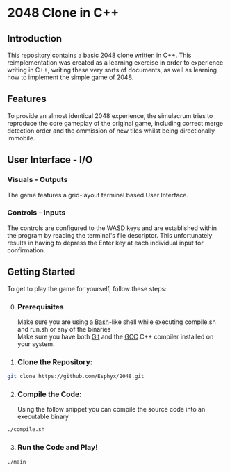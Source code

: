 # 2048 Clone in C++

## Introduction

This repository contains a basic 2048 clone written in C++. This reimplementation was created as a learning exercise in order to experience writing in C++, writing these very sorts of documents, as well as learning how to implement the simple game of 2048.

## Features

To provide an almost identical 2048 experience, the simulacrum tries to reproduce the core gameplay of the original game, including correct merge detection order and the ommission of new tiles whilst being directionally immobile.

## User Interface - I/O

### Visuals - Outputs

The game features a grid-layout terminal based User Interface.

### Controls - Inputs

The controls are configured to the WASD keys and are established within the program by reading the terminal's file descriptor. This unfortunately results in having to depress the Enter key at each individual input for confirmation.

## Getting Started

To get to play the game for yourself, follow these steps:

0. ### Prerequisites

   Make sure you are using a [Bash](https://www.gnu.org/software/bash/)-like shell while executing compile.sh and run.sh or any of the binaries  
   Make sure you have both [Git](https://github.com/git-guides/install-git) and the [GCC](https://gcc.gnu.org/) C++ compiler installed on your system.

1. ### Clone the Repository:

```bash
git clone https://github.com/Esphyx/2048.git
```

2. ### Compile the Code:
   Using the follow snippet you can compile the source code into an executable binary

```bash
./compile.sh
```

3. ### Run the Code and Play!

```bash
./main
```
